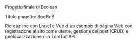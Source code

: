 Progetto finale di Boolean

Titolo progetto: BoolBnB

Ricreazione con Lravel e Vue di un esempio di pagina Web con registrazione al sito come utente, gestione dei post (CRUD) e geolocalizzazione con TomTomAPI.
